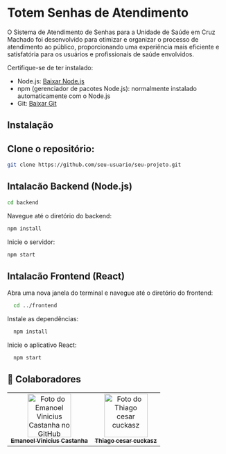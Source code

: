 # Totem Senhas de Atendimento

O Sistema de Atendimento de Senhas para a Unidade de Saúde em Cruz Machado
foi desenvolvido para otimizar e organizar o processo de atendimento ao público,
proporcionando uma experiência mais eficiente e satisfatória para os usuários e
profissionais de saúde envolvidos.


Certifique-se de ter instalado:

- Node.js: [Baixar Node.js](https://nodejs.org/)
- npm (gerenciador de pacotes Node.js): normalmente instalado automaticamente com o Node.js
- Git: [Baixar Git](https://git-scm.com/)

## Instalação

## Clone o repositório:

 ```bash
 git clone https://github.com/seu-usuario/seu-projeto.git
   ```

## Intalacão Backend (Node.js)

   ```bash
   cd backend
```

Navegue até o diretório do backend:

```bash
npm install
```

Inicie o servidor:

```bash
npm start

```

## Intalacão Frontend (React)

Abra uma nova janela do terminal e navegue até o diretório do frontend:

 ```bash
   cd ../frontend
```

Instale as dependências:

 ```bash
   npm install
```

Inicie o aplicativo React:

 ```bash
   npm start
```

## 🤝 Colaboradores

<table>
  <tr>
    <td align="center">
      <a href="#" title="[defina o titulo do link](https://github.com/EmanoelViniciusCastanha)">
        <img src="https://avatars.githubusercontent.com/u/111919840?v=4" width="100px;" alt="Foto do Emanoel Vinicius Castanha no GitHub"/><br>
        <sub>
          <b>Emanoel Vinicius Castanha</b>
        </sub>
      </a>
    </td>
    <td align="center">
      <a href="#" title="https://github.com/ThiagoCuckaszz">
        <img src="https://avatars.githubusercontent.com/u/125368991?v=4" width="100px;" alt="Foto do Thiago cesar cuckasz"/><br>
        <sub>
          <b>Thiago cesar cuckasz</b>
        </sub>
      </a>
    </td>
</table>



